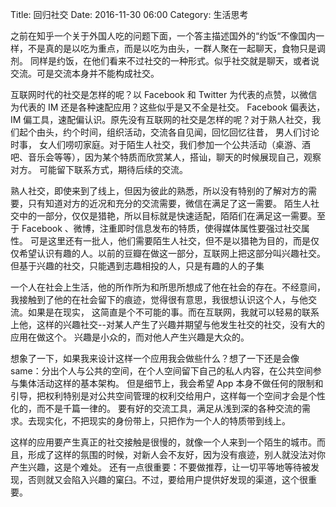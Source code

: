 Title: 回归社交
Date: 2016-11-30 06:00
Category: 生活思考

之前在知乎一个关于外国人吃的问题下面，一个答主描述国外的“约饭“不像国内一样，不是真的是以吃为重点，而是以吃为由头，一群人聚在一起聊天，食物只是调剂。
同样是约饭，在他们看来不过社交的一种形式。似乎社交就是聊天，或者说交流。可是交流本身并不能构成社交。

互联网时代的社交是怎样的呢？以 Facebook 和 Twitter 为代表的点赞，以微信为代表的 IM 还是各种速配应用？这些似乎是又不全是社交。
Facebook 偏表达，IM 偏工具，速配偏认识。原先没有互联网的社交是怎样的呢？对于熟人社交，我们起个由头，约个时间，组织活动，交流各自见闻，回忆回忆往昔，
男人们讨论时事， 女人们唠叨家庭。对于陌生人社交，我们参加一个公共活动（桌游、酒吧、音乐会等等），因为某个特质而欣赏某人，搭讪，聊天的时候展现自己，观察对方。
可能留下联系方式，期待后续的交流。

熟人社交，即使来到了线上，但因为彼此的熟悉，所以没有特别的了解对方的需要，只有知道对方的近况和充分的交流需要，微信在满足了这一需要。
陌生人社交中的一部分，仅仅是猎艳，所以目标就是快速适配，陌陌们在满足这一需要。至于 Facebook 、微博，注重即时信息发布的特质，使得媒体属性要强过社交属性。
可是这里还有一批人，他们需要陌生人社交，但不是以猎艳为目的，而是仅仅希望认识有趣的人。以前的豆瓣在做这一部分，互联网上把这部分叫兴趣社交。
但基于兴趣的社交，只能遇到志趣相投的人，只是有趣的人的子集

一个人在社会上生活，他的所作所为和所思所想成了他在社会的存在。不经意间，我接触到了他的在社会留下的痕迹，觉得很有意思，我很想认识这个人，与他交流。如果是在现实，
这简直是个不可能的事。而在互联网，我就可以轻易的联系上他，这样的兴趣社交--对某人产生了兴趣并期望与他发生社交的社交，没有大的应用在做这个。
兴趣是小众的，而对他人产生兴趣是大众的。

想象了一下，如果我来设计这样一个应用我会做些什么？想了一下还是会像 same：分出个人与公共的空间，在个人空间留下自己的私人内容，在公共空间参与集体活动这样的基本架构。
但是细节上，我会希望 App 本身不做任何的限制和引导，把权利特别是对公共空间管理的权利交给用户，这样每一个空间才会是个性化的，而不是千篇一律的。
要有好的交流工具，满足从浅到深的各种交流的需求。去现实化，不把现实的身份带上，只把作为一个人的特质带到线上。

这样的应用要产生真正的社交接触是很慢的，就像一个人来到一个陌生的城市。而且，形成了这样的氛围的时候，对新人会不友好，因为没有痕迹，别人就没法对你产生兴趣，这是个难处。
还有一点很重要：不要做推荐，让一切平等地等待被发现，否则就又会陷入兴趣的窠臼。不过，要给用户提供好发现的渠道，这个很重要。 
